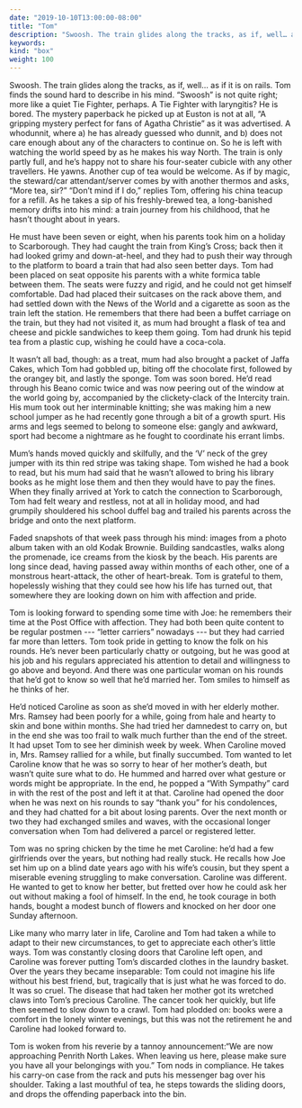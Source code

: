 ```yaml
---
date: "2019-10-10T13:00:00-08:00"
title: "Tom"
description: "Swoosh. The train glides along the tracks, as if, well… as if it is on rails."
keywords:
kind: "box"
weight: 100
---
```


Swoosh. The train glides along the tracks, as if, well… as if it is on rails. Tom finds the sound
hard to describe in his mind. “Swoosh” is not quite right; more like a quiet Tie Fighter, perhaps. A
Tie Fighter with laryngitis? He is bored. The mystery paperback he picked up at Euston is not at
all, “A gripping mystery perfect for fans of Agatha Christie” as it was advertised. A whodunnit,
where a) he has already guessed who dunnit, and b) does not care enough about any of the characters
to continue on. So he is left with watching the world speed by as he makes his way North. The train
is only partly full, and he’s happy not to share his four-seater cubicle with any other
travellers. He yawns. Another cup of tea would be welcome. As if by magic, the steward/car
attendant/server comes by with another thermos and asks, “More tea, sir?” “Don’t mind if I do,”
replies Tom, offering his china teacup for a refill. As he takes a sip of his freshly-brewed tea, a
long-banished memory drifts into his mind: a train journey from his childhood, that he hasn’t
thought about in years.

He must have been seven or eight, when his parents took him on a holiday to Scarborough. They had
caught the train from King’s Cross; back then it had looked grimy and down-at-heel, and they had to
push their way through to the platform to board a train that had also seen better days. Tom had been
placed on seat opposite his parents with a white formica table between them. The seats were fuzzy
and rigid, and he could not get himself comfortable. Dad had placed their suitcases on the rack
above them, and had settled down with the News of the World and a cigarette as soon as the train
left the station. He remembers that there had been a buffet carriage on the train, but they had not
visited it, as mum had brought a flask of tea and cheese and pickle sandwiches to keep them
going. Tom had drunk his tepid tea from a plastic cup, wishing he could have a coca-cola.

It wasn’t all bad, though: as a treat, mum had also brought a packet of Jaffa Cakes, which Tom had
gobbled up, biting off the chocolate first, followed by the orangey bit, and lastly the sponge. Tom
was soon bored. He’d read through his Beano comic twice and was now peering out of the window at the
world going by, accompanied by the clickety-clack of the Intercity train. His mum took out her
interminable knitting; she was making him a new school jumper as he had recently gone through a bit
of a growth spurt. His arms and legs seemed to belong to someone else: gangly and awkward, sport had
become a nightmare as he fought to coordinate his errant limbs.

Mum’s hands moved quickly and skilfully, and the ‘V’ neck of the grey jumper with its thin red
stripe was taking shape. Tom wished he had a book to read, but his mum had said that he wasn’t
allowed to bring his library books as he might lose them and then they would have to pay the
fines. When they finally arrived at York to catch the connection to Scarborough, Tom had felt weary
and restless, not at all in holiday mood, and had grumpily shouldered his school duffel bag and
trailed his parents across the bridge and onto the next platform.

Faded snapshots of that week pass through his mind: images from a photo album taken with an old
Kodak Brownie. Building sandcastles, walks along the promenade, ice creams from the kiosk by the
beach. His parents are long since dead, having passed away within months of each other, one of a
monstrous heart-attack, the other of heart-break. Tom is grateful to them, hopelessly wishing that
they could see how his life has turned out, that somewhere they are looking down on him with
affection and pride.

Tom is looking forward to spending some time with Joe: he remembers their time at the Post Office
with affection. They had both been quite content to be regular postmen --- “letter carriers”
nowadays --- but they had carried far more than letters. Tom took pride in getting to know the folk on
his rounds. He’s never been particularly chatty or outgoing, but he was good at his job and his
regulars appreciated his attention to detail and willingness to go above and beyond. And there was
one particular woman on his rounds that he’d got to know so well that he’d married her. Tom smiles
to himself as he thinks of her.
 
He’d noticed Caroline as soon as she’d moved in with her elderly mother. Mrs. Ramsey had been poorly for a while,  going from hale and hearty to skin and bone within months. She had tried her damnedest to carry on, but in the end she was too frail to walk much further than the end of the street. It had upset Tom to see her diminish week by week. When Caroline moved in, Mrs. Ramsey rallied for a while, but finally succumbed. Tom wanted to let Caroline know that he was so sorry to hear of her mother’s death, but wasn’t quite sure what to do. He hummed and harred over what gesture or words might be appropriate. In the end, he popped a “With Sympathy” card in with the rest of the post and left it at that. Caroline had opened the door when he was next on his rounds to say “thank you” for his condolences, and they had chatted for a bit about losing parents. Over the next month or two they had exchanged smiles and waves, with the occasional longer conversation when Tom had delivered a parcel or registered letter.

Tom was no spring chicken by the time he met Caroline: he’d had a few girlfriends over the years,
but nothing had really stuck. He recalls how Joe set him up on a blind date years ago with his
wife’s cousin, but they spent a miserable evening struggling to make conversation. Caroline was
different. He wanted to get to know her better, but fretted over how he could ask her out without
making a fool of himself. In the end, he took courage in both hands, bought a modest bunch of
flowers and knocked on her door one Sunday afternoon.

Like many who marry later in life, Caroline and Tom had taken a while to adapt to their new
circumstances, to get to appreciate each other’s little ways. Tom was constantly closing doors that
Caroline left open, and Caroline was forever putting Tom’s discarded clothes in the laundry
basket. Over the years they became inseparable: Tom could not imagine his life without his best
friend, but, tragically that is just what he was forced to do. It was so cruel. The disease that had
taken her mother got its wretched claws into Tom’s precious Caroline. The cancer took her quickly,
but life then seemed to slow down to a crawl. Tom had plodded on: books were a comfort in the lonely
winter evenings, but this was not the retirement he and Caroline had looked forward to.

Tom is woken from his reverie by a tannoy announcement:“We are now approaching Penrith North
Lakes. When leaving us here, please make sure you have all your belongings with you.” Tom nods in
compliance. He takes his carry-on case from the rack and puts his messenger bag over his
shoulder. Taking a last mouthful of tea, he steps towards the sliding doors, and drops the offending
paperback into the bin.
